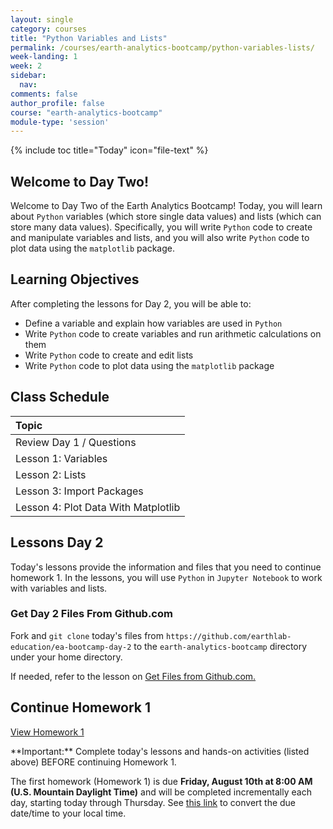 ```yaml
---
layout: single
category: courses
title: "Python Variables and Lists"
permalink: /courses/earth-analytics-bootcamp/python-variables-lists/
week-landing: 1
week: 2
sidebar:
  nav:
comments: false
author_profile: false
course: "earth-analytics-bootcamp"
module-type: 'session'
---
```

{% include toc title="Today" icon="file-text" %}

<div class="notice--info" markdown="1">

## <i class="fa fa-ship" aria-hidden="true"></i> Welcome to Day Two!

Welcome to Day Two of the Earth Analytics Bootcamp! Today, you will learn about `Python` variables (which store single data values) and lists (which can store many data values). Specifically, you will write `Python` code to create and manipulate variables and lists, and you will also write `Python` code to plot data using the `matplotlib` package. 


## <i class="fa fa-graduation-cap" aria-hidden="true"></i> Learning Objectives

After completing the lessons for Day 2, you will be able to:

* Define a variable and explain how variables are used in `Python`
* Write `Python` code to create variables and run arithmetic calculations on them
* Write `Python` code to create and edit lists
* Write `Python` code to plot data using the `matplotlib` package

</div>

## <i class="fa fa-calendar-check-o" aria-hidden="true"></i> Class Schedule

| Topic                                  | 
|:---------------|
| Review Day 1 / Questions  | 
| Lesson 1: Variables |
| Lesson 2: Lists                         |   
| Lesson 3: Import Packages |
| Lesson 4: Plot Data With Matplotlib     |


## <i class="fa fa-pencil"></i> Lessons Day 2

Today's lessons provide the information and files that you need to continue homework 1. In the lessons, you will use `Python` in `Jupyter Notebook` to work with variables and lists. 


### Get Day 2 Files From Github.com

Fork and `git clone` today's files from `https://github.com/earthlab-education/ea-bootcamp-day-2` to the `earth-analytics-bootcamp` directory under your home directory.

If needed, refer to the lesson on <a href="{{ site.url }}//courses/earth-analytics-bootcamp/get-started-with-open-science/get-files-from-github/">Get Files from Github.com.</a>


## <i class="fa fa-pencil"></i>  Continue Homework 1

<a class="btn btn--info btn--x-large" href="{{ site.url }}/courses/earth-analytics-bootcamp/earth-analytics-bootcamp-homework-1/"> <i class="fa fa-info-circle"></i>
View Homework 1</a>

<div class="notice--success" markdown="1">
<i class="fa fa-star"></i> **Important:** Complete today's lessons and hands-on activities (listed above) BEFORE continuing Homework 1.
</div>

The first homework (Homework 1) is due **Friday, August 10th at 8:00 AM (U.S. Mountain Daylight Time)** and will be completed incrementally each day, starting today through Thursday. See <a href="https://www.timeanddate.com/worldclock/fixedtime.html?iso=20180810T08&p1=1243" target="_blank">this link</a>  to convert the due date/time to your local time.

